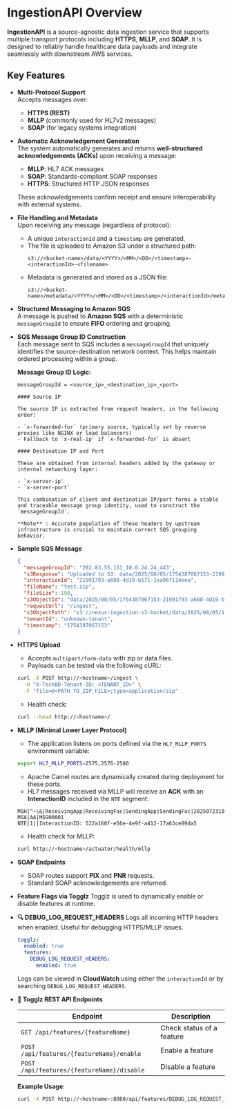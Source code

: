 # IngestionAPI Overview

**IngestionAPI** is a source-agnostic data ingestion service that supports multiple transport protocols including **HTTPS**, **MLLP**, and **SOAP**. It is designed to reliably handle healthcare data payloads and integrate seamlessly with downstream AWS services.

## Key Features

- **Multi-Protocol Support**  
  Accepts messages over:
  - **HTTPS (REST)**
  - **MLLP** (commonly used for HL7v2 messages)
  - **SOAP** (for legacy systems integration)

- **Automatic Acknowledgement Generation**  
  The system automatically generates and returns **well-structured acknowledgements (ACKs)** upon receiving a message:
  - **MLLP**: HL7 ACK messages
  - **SOAP**: Standards-compliant SOAP responses
  - **HTTPS**: Structured HTTP JSON responses

  These acknowledgements confirm receipt and ensure interoperability with external systems.

- **File Handling and Metadata**  
  Upon receiving any message (regardless of protocol):
  - A unique `interactionId` and a `timestamp` are generated.
  - The file is uploaded to Amazon S3 under a structured path:  
    ```
    s3://<bucket-name>/data/<YYYY>/<MM>/<DD>/<timestamp>-<interactionId>-<filename>
    ```
  - Metadata is generated and stored as a JSON file:  
    ```
    s3://<bucket-name>/metadata/<YYYY>/<MM>/<DD>/<timestamp>/<interactionId>/metadata.json
    ```

- **Structured Messaging to Amazon SQS**  
  A message is pushed to **Amazon SQS** with a deterministic `messageGroupId` to ensure **FIFO** ordering and grouping.

- **SQS Message Group ID Construction**  
  Each message sent to SQS includes a `messageGroupId` that uniquely identifies the source-destination network context. This helps maintain ordered processing within a group.

  **Message Group ID Logic:**
  ```text
  messageGroupId = <source_ip>_<destination_ip>_<port>

  #### Source IP

  The source IP is extracted from request headers, in the following order:

  - `x-forwarded-for` (primary source, typically set by reverse proxies like NGINX or load balancers)
  - Fallback to `x-real-ip` if `x-forwarded-for` is absent

  #### Destination IP and Port

  These are obtained from internal headers added by the gateway or internal networking layer:

  - `x-server-ip`
  - `x-server-port`

  This combination of client and destination IP/port forms a stable and traceable message group identity, used to construct the `messageGroupId`.

  **Note** : Accurate population of these headers by upstream infrastructure is crucial to maintain correct SQS grouping behavior.
  ```

- **Sample SQS Message**
  ```json
  {
    "messageGroupId": "202.83.55.151_10.0.24.24_443",
    "s3Response": "Uploaded to S3: data/2025/08/05/1754387067153-21991793-a608-4d19-b571-1ea96f114eea-test.zip (ETag: \"3496a7ba9fc9ce41ced802fed4bf6d46\")",
    "interactionId": "21991793-a608-4d19-b571-1ea96f114eea",
    "fileName": "test.zip",
    "fileSize": 198,
    "s3ObjectId": "data/2025/08/05/1754387067153-21991793-a608-4d19-b571-1ea96f114eea-test.zip",
    "requestUrl": "/ingest",
    "s3ObjectPath": "s3://nexus-ingestion-s3-bucket/data/2025/08/05/1754387067153-21991793-a608-4d19-b571-1ea96f114eea-test.zip",
    "tenantId": "unknown-tenant",
    "timestamp": "1754387067153"
  }
  ```

- **HTTPS Upload**
  - Accepts `multipart/form-data` with zip or data files.
  - Payloads can be tested via the following cURL:

  ```bash
  curl -X POST http://<hostname>/ingest \
    -H "X-TechBD-Tenant-ID: <TENANT_ID>" \
    -F "file=@<PATH_TO_ZIP_FILE>;type=application/zip"
  ```

  - Health check:

  ```bash
  curl --head http://<hostname>/
  ```

- **MLLP (Minimal Lower Layer Protocol)**
  - The application listens on ports defined via the `HL7_MLLP_PORTS` environment variable:

  ```bash
  export HL7_MLLP_PORTS=2575,2576-2580
  ```

  - Apache Camel routes are dynamically created during deployment for these ports.
  - HL7 messages received via MLLP will receive an **ACK** with an **InteractionID** included in the `NTE` segment:

  ```
  MSH|^~\&|ReceivingApp|ReceivingFac|SendingApp|SendingFac|20250723103935.413+0000||ACK^A01^ACK|301|P|2.5.1
  MSA|AA|MSG00001
  NTE|1||InteractionID: 522a160f-e56e-4e9f-a412-17a63ce89da5
  ```

  - Health check for MLLP:

  ```bash
  curl http://<hostname>/actuator/health/mllp
  ```

- **SOAP Endpoints**
  - SOAP routes support **PIX** and **PNR** requests.
  - Standard SOAP acknowledgements are returned.

- **Feature Flags via Togglz**
  Togglz is used to dynamically enable or disable features at runtime.

- **🔍 DEBUG_LOG_REQUEST_HEADERS**
  Logs all incoming HTTP headers when enabled. Useful for debugging HTTPS/MLLP issues.

  ```yaml
  togglz:
    enabled: true
    features:
      DEBUG_LOG_REQUEST_HEADERS:
        enabled: true
  ```

  Logs can be viewed in **CloudWatch** using either the `interactionId` or by searching `DEBUG_LOG_REQUEST_HEADERS`.

- **📲 Togglz REST API Endpoints**

  | Endpoint | Description |
  |----------|-------------|
  | `GET /api/features/{featureName}` | Check status of a feature |
  | `POST /api/features/{featureName}/enable` | Enable a feature |
  | `POST /api/features/{featureName}/disable` | Disable a feature |

  **Example Usage**:

  ```bash
  curl -X POST http://<hostname>:8080/api/features/DEBUG_LOG_REQUEST_HEADERS/enable
  ```